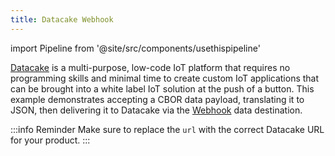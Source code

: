 ```yaml
---
title: Datacake Webhook
---
```

import Pipeline from '@site/src/components/usethispipeline'

[Datacake](https://datacake.co/) is a multi-purpose, low-code IoT platform that
requires no programming skills and minimal time to create custom IoT
applications that can be brought into a white label IoT solution at the push of
a button. This example demonstrates accepting a CBOR data payload, translating
it to JSON, then delivering it to Datacake via the
[Webhook](/data-routing/destinations/webhook) data destination.

:::info Reminder
Make sure to replace the `url` with the correct Datacake URL for your product.
:::

<Pipeline link='https://console.golioth.io/pipeline?name=Datacake%20Webhook&pipeline=ZmlsdGVyOgogIHBhdGg6ICIqIgogIGNvbnRlbnRfdHlwZTogYXBwbGljYXRpb24vY2JvcgpzdGVwczoKICAtIG5hbWU6IHN0ZXAtMAogICAgdHJhbnNmb3JtZXI6CiAgICAgIHR5cGU6IGNib3ItdG8tanNvbgogICAgICB2ZXJzaW9uOiB2MQogICAgZGVzdGluYXRpb246CiAgICAgIHR5cGU6IHdlYmhvb2sKICAgICAgdmVyc2lvbjogdjEKICAgICAgcGFyYW1ldGVyczoKICAgICAgICB1cmw6IGh0dHBzOi8vYXBpLmRhdGFjYWtlLmNvL2ludGVncmF0aW9ucy9hcGkvODVjODY3ZDctOWFkYy00NjEzLTk0NmMtYzY0ZmNlYmExZTdmLw==' />
